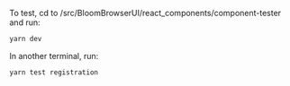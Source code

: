 To test, cd to /src/BloomBrowserUI/react_components/component-tester and run:

```bash
yarn dev
```

In another terminal, run:

```bash
yarn test registration
```
